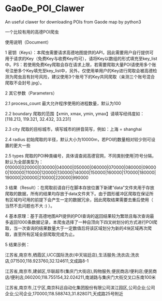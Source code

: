 # GaoDe_POI_Clawer
An useful clawer for downloading POIs from Gaode map by python3

一个比较有用的高德POI爬虫

使用说明（Document）

1 密钥（Keys）：本爬虫需要请求高德地图提供的API，因此需要用户自行提供可用于请求的Key（免费Key与收费Key均可），请将Key以数组的形式填充至key_list中。PS：若使用免费Key爬取会存在请求上限，若需要爬取大量POI请使用多个账号注册多个Key填充至key_list中，另外，仅使用单用户的Key进行爬取会被高德检测为爬虫且有封号风险，建议使用3个账号下的Key共同爬取（亲测三个账号混合爬取不会封号.jpg）。

2 其它参数（Parameters）

2.1 process_count 最大允许程序使用的进程数量，默认为100

2.2 boundary 爬取的范围【xmin, xmax, ymin, ymax】请填写经纬度如：[118.213, 119.321, 32.432, 33.231]

2.3 city 爬取的目标城市，填写城市的拼音简写，例如：上海 = shanghai

2.4 radius 初始爬取的半径，默认大小为10000m，若POI的数量相对较少则可设置的更大一些

2.5 types 爬取的POI种类编号，具体请查阅高德官网，不同类别使用|符号分隔，默认为全部类型为：010000|020000|030000|040000|050000|060000|070000|080000|090000|100000|110000|120000|130000|140000|150000|160000|170000|180000|190000|200000|210000|220000|990000

3 结果（Result）：在爬取前请自行在脚本存放位置下新建“data”文件夹用于存放爬取的数据，所有的结果均存放于data文件夹下。由于圆形缓冲区爬取在保证所有区域均可用的前提下会产生一定的数据冗余，因此爬取结果需要去重后使用（ 当然不去问题也不大 :) ）。

4 基本原理：基于高德地图API提供的POI查询的返回结果较为繁琐且每次查询最多返回1000条数据记录，本爬虫选择了一种自顶向下四叉树划分的方式进行POI爬取，当一次查询的结果数量大于一定数值后将该区域划分为新的4块区域再次爬取，直至所有区域全部爬取完成为止。

5 结果示例：

江苏省,南京市,栖霞区,UCC国际洗衣(中天铭廷店),生活服务;洗衣店;洗衣店,071500,118.923760,32.124611,文成路8-1

江苏省,南京市,建邺区,华联超市(集庆门大街店),购物服务;便民商店/便利店;便民商店/便利店,060200,118.755154,32.024211,南湖路与集庆门大街交叉口东南100米

江苏省,南京市,江宁区,南京科远自动化集团股份有限公司滨江园区,公司企业;公司企业;公司企业,170000,118.588743,31.828071,天成路25号附近

